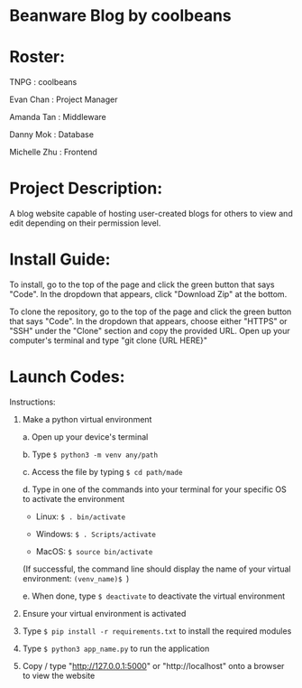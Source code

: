 # Beanware Blog by coolbeans
# Roster: 
  TNPG         : coolbeans

  Evan Chan    : Project Manager

  Amanda Tan   : Middleware

  Danny Mok    : Database

  Michelle Zhu : Frontend

# Project Description: 
  A blog website capable of hosting user-created blogs for others to view and edit depending on their permission level.
# Install Guide:
  To install, go to the top of the page and click the green button that says "Code". In the dropdown that appears, click "Download Zip" at the bottom. <br>
  
  To clone the repository, go to the top of the page and click the green button that says "Code". In the dropdown that appears, choose either "HTTPS" or "SSH" under the "Clone" section and copy the provided URL. Open up your computer's terminal and type "git clone {URL HERE}"
# Launch Codes:
  Instructions:
  1. Make a python virtual environment

      a. Open up your device's terminal 

      b. Type ```$ python3 -m venv any/path```

      c. Access the file by typing ```$ cd path/made```

      d. Type in one of the commands into your terminal for your specific OS to activate the environment

      - Linux: ```$ . bin/activate```
       
      - Windows: ```$ . Scripts/activate```

      - MacOS: ```$ source bin/activate```

      (If successful, the command line should display the name of your virtual environment: ```(venv_name)$ ```)

      e. When done, type ```$ deactivate``` to deactivate the virtual environment

  2. Ensure your virtual environment is activated

  3. Type ```$ pip install -r requirements.txt``` to install the required modules

  4. Type ```$ python3 app_name.py``` to run the application

  5. Copy / type "http://127.0.0.1:5000" or "http://localhost" onto a browser to view the website